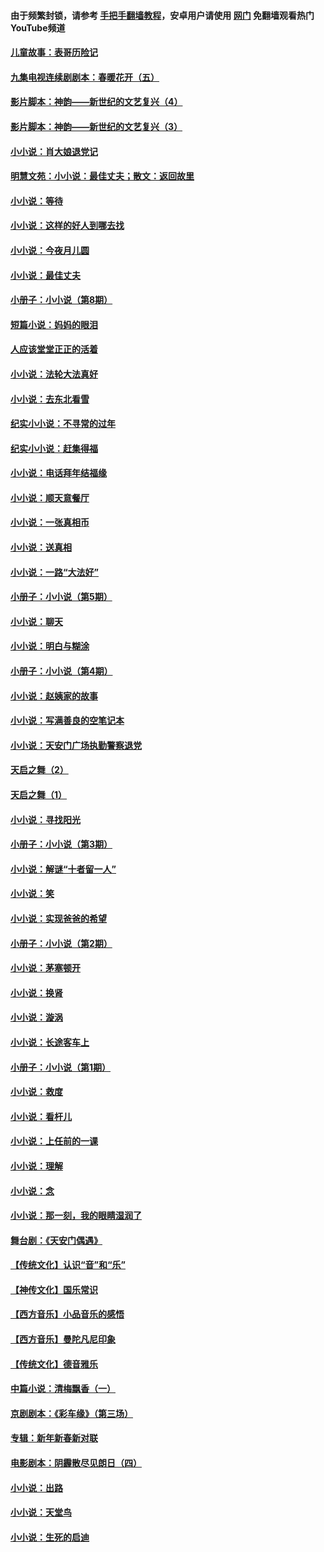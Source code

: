 #### 由于频繁封锁，请参考 [手把手翻墙教程](https://github.com/gfw-breaker/guides/wiki/)，安卓用户请使用 [网门](https://github.com/gfw-breaker/nogfw/blob/master/dl.md?t=06011500) 免翻墙观看热门YouTube频道 

#### [儿童故事：表哥历险记](../pages/328/383535.md?t=06011500) 

#### [九集电视连续剧剧本：春暖花开（五）](../pages/328/275919.md?t=06011500) 

#### [影片脚本：神韵——新世纪的文艺复兴（4）](../pages/328/266089.md?t=06011500) 

#### [影片脚本：神韵——新世纪的文艺复兴（3）](../pages/328/266087.md?t=06011500) 

#### [小小说：肖大娘退党记](../pages/328/239807.md?t=06011500) 

#### [明慧文苑：小小说：最佳丈夫；散文：返回故里](../pages/328/3439.md?t=06011500) 

#### [小小说：等待](../pages/328/223927.md?t=06011500) 

#### [小小说：这样的好人到哪去找](../pages/328/209396.md?t=06011500) 

#### [小小说：今夜月儿圆](../pages/328/193588.md?t=06011500) 

#### [小小说：最佳丈夫](../pages/328/190938.md?t=06011500) 

#### [小册子：小小说（第8期）](../pages/328/188202.md?t=06011500) 

#### [短篇小说：妈妈的眼泪](../pages/328/187712.md?t=06011500) 

#### [人应该堂堂正正的活着](../pages/328/182430.md?t=06011500) 

#### [小小说：法轮大法真好](../pages/328/174669.md?t=06011500) 

#### [小小说：去东北看雪](../pages/328/173882.md?t=06011500) 

#### [纪实小小说：不寻常的过年](../pages/328/173187.md?t=06011500) 

#### [纪实小小说：赶集得福](../pages/328/172652.md?t=06011500) 

#### [小小说：电话拜年结福缘](../pages/328/172533.md?t=06011500) 

#### [小小说：顺天意餐厅](../pages/328/170182.md?t=06011500) 

#### [小小说：一张真相币](../pages/328/169410.md?t=06011500) 

#### [小小说：送真相](../pages/328/166713.md?t=06011500) 

#### [小小说：一路“大法好”](../pages/328/162016.md?t=06011500) 

#### [小册子：小小说（第5期）](../pages/328/161131.md?t=06011500) 

#### [小小说：聊天](../pages/328/159640.md?t=06011500) 

#### [小小说：明白与糊涂](../pages/328/158101.md?t=06011500) 

#### [小册子：小小说（第4期）](../pages/328/158006.md?t=06011500) 

#### [小小说：赵姨家的故事](../pages/328/157843.md?t=06011500) 

#### [小小说：写满善良的空笔记本](../pages/328/157382.md?t=06011500) 

#### [小小说：天安门广场执勤警察退党](../pages/328/156982.md?t=06011500) 

#### [天启之舞（2）](../pages/328/153440.md?t=06011500) 

#### [天启之舞（1）](../pages/328/153439.md?t=06011500) 

#### [小小说：寻找阳光](../pages/328/153065.md?t=06011500) 

#### [小册子：小小说（第3期）](../pages/328/151715.md?t=06011500) 

#### [小小说：解谜“十者留一人”](../pages/328/148967.md?t=06011500) 

#### [小小说：笑](../pages/328/148905.md?t=06011500) 

#### [小小说：实现爸爸的希望](../pages/328/148096.md?t=06011500) 

#### [小册子：小小说（第2期）](../pages/328/147214.md?t=06011500) 

#### [小小说：茅塞顿开](../pages/328/147030.md?t=06011500) 

#### [小小说：换肾](../pages/328/146770.md?t=06011500) 

#### [小小说：漩涡](../pages/328/146683.md?t=06011500) 

#### [小小说：长途客车上](../pages/328/145076.md?t=06011500) 

#### [小册子：小小说（第1期）](../pages/328/143963.md?t=06011500) 

#### [小小说：救度](../pages/328/143927.md?t=06011500) 

#### [小小说：看杆儿](../pages/328/142137.md?t=06011500) 

#### [小小说：上任前的一课](../pages/328/140808.md?t=06011500) 

#### [小小说：理解](../pages/328/140476.md?t=06011500) 

#### [小小说：念](../pages/328/139513.md?t=06011500) 

#### [小小说：那一刻，我的眼睛湿润了](../pages/328/138476.md?t=06011500) 

#### [舞台剧：《天安门偶遇》](../pages/328/117155.md?t=06011500) 

#### [【传统文化】认识“音”和“乐”](../pages/328/108667.md?t=06011500) 

#### [【神传文化】国乐常识](../pages/328/104225.md?t=06011500) 

#### [【西方音乐】小品音乐的感悟](../pages/328/102924.md?t=06011500) 

#### [【西方音乐】曼陀凡尼印象](../pages/328/102922.md?t=06011500) 

#### [【传统文化】德音雅乐](../pages/328/102923.md?t=06011500) 

#### [中篇小说：清梅飘香（一）](../pages/328/101058.md?t=06011500) 

#### [京剧剧本：《彩车缘》（第三场）](../pages/328/96434.md?t=06011500) 

#### [专辑：新年新春新对联](../pages/328/94991.md?t=06011500) 

#### [电影剧本：阴霾散尽见朗日（四）](../pages/328/87081.md?t=06011500) 

#### [小小说：出路](../pages/328/84848.md?t=06011500) 

#### [小小说：天堂鸟](../pages/328/83084.md?t=06011500) 

#### [小小说：生死的启迪](../pages/328/70977.md?t=06011500) 

